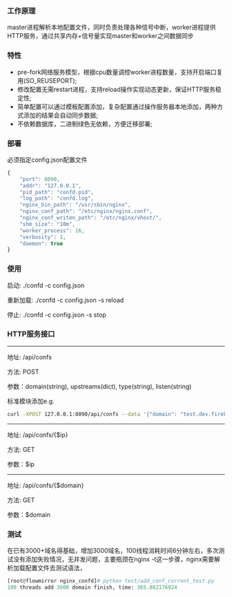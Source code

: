 ### 工作原理
master进程解析本地配置文件，同时负责处理各种信号中断，worker进程提供HTTP服务，通过共享内存+信号量实现master和worker之间数据同步

### 特性
* pre-fork网络服务模型，根据cpu数量调控worker进程数量，支持开启端口复用(SO_REUSEPORT);
* 修改配置无需restart进程，支持reload操作实现动态更新，保证HTTP服务稳定性; 
* 简单配置可以通过模板配置添加，复杂配置通过操作服务器本地添加，两种方式添加的结果会自动同步数据;
* 不依赖数据库，二进制绿色无依赖，方便迁移部署;

### 部署
必须指定config.json配置文件
```JavaScript
{
    "port": 8090,
    "addr": "127.0.0.1",
    "pid_path": "confd.pid",
    "log_path": "confd.log",
    "nginx_bin_path": "/usr/sbin/nginx",
    "nginx_conf_path": "/etc/nginx/nginx.conf",
    "nginx_conf_writen_path": "/etc/nginx/vhost/",
    "shm_size": "10m",
    "worker_process": 16,
    "verbosity": 1,
    "daemon": true
}

```

### 使用
启动:     ./confd -c config.json

重新加载: ./confd -c config.json -s reload

停止:     ./confd -c config.json -s stop


### HTTP服务接口
-----------------------------
地址: /api/confs

方法: POST

参数：domain(string), upstreams(dict), type(string), listen(string)

标准模块添加e.g.
```bash
curl -XPOST 127.0.0.1:8090/api/confs --data '{"domain": "test.dev.firebroo.com", "upstreams": [{"server": "1.1.1.1:80"}], "type": "standard", "listen": "80"}'
```

-----------------------------

地址: /api/confs/{$ip}

方法: GET

参数：$ip

-----------------------------

地址: /api/confs/{$domain}

方法: GET

参数：$domain

### 测试
在已有3000+域名得基础，增加3000域名，100线程消耗时间6分钟左右，多次测试没有添加失败情况，无并发问题，主要瓶颈在nginx -t这一步骤，nginx需要解析加载配置文件去测试语法，

```py
[root@flowmirror nginx_confd]# python test/add_conf_current_test.py
100 threads add 3000 domain finish, time: 365.082176924
```

